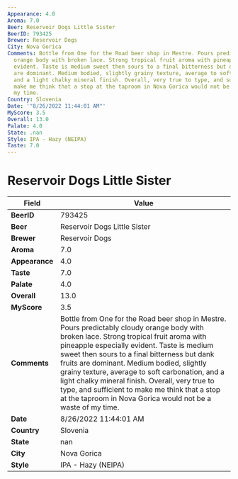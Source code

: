 ```yaml
---
Appearance: 4.0
Aroma: 7.0
Beer: Reservoir Dogs Little Sister
BeerID: 793425
Brewer: Reservoir Dogs
City: Nova Gorica
Comments: Bottle from One for the Road beer shop in Mestre. Pours predictably cloudy
  orange body with broken lace. Strong tropical fruit aroma with pineapple especially
  evident. Taste is medium sweet then sours to a final bitterness but dank fruits
  are dominant. Medium bodied, slightly grainy texture, average to soft carbonation,
  and a light chalky mineral finish. Overall, very true to type, and sufficient to
  make me think that a stop at the taproom in Nova Gorica would not be a waste of
  my time.
Country: Slovenia
Date: '"8/26/2022 11:44:01 AM"'
MyScore: 3.5
Overall: 13.0
Palate: 4.0
State: .nan
Style: IPA - Hazy (NEIPA)
Taste: 7.0
---
```


# Reservoir Dogs Little Sister

| Field         | Value |
|---------------|-------|
| **BeerID** | 793425 |
| **Beer** | Reservoir Dogs Little Sister |
| **Brewer** | Reservoir Dogs |
| **Aroma** | 7.0 |
| **Appearance** | 4.0 |
| **Taste** | 7.0 |
| **Palate** | 4.0 |
| **Overall** | 13.0 |
| **MyScore** | 3.5 |
| **Comments** | Bottle from One for the Road beer shop in Mestre. Pours predictably cloudy orange body with broken lace. Strong tropical fruit aroma with pineapple especially evident. Taste is medium sweet then sours to a final bitterness but dank fruits are dominant. Medium bodied, slightly grainy texture, average to soft carbonation, and a light chalky mineral finish. Overall, very true to type, and sufficient to make me think that a stop at the taproom in Nova Gorica would not be a waste of my time. |
| **Date** | 8/26/2022 11:44:01 AM |
| **Country** | Slovenia |
| **State** | nan |
| **City** | Nova Gorica |
| **Style** | IPA - Hazy (NEIPA) |
